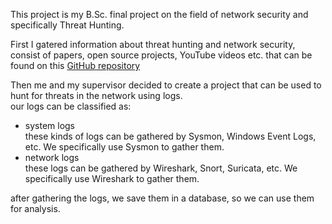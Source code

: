 This project is my B.Sc. final project on the field of network security and specifically Threat Hunting.

First I gatered information about threat hunting and network security, consist of papers, open source projects,
YouTube videos etc. that can be found on this [GitHub repository](https://github.com/MrezaDorudian/ThreatHunting)

Then me and my supervisor decided to create a project that can be used to hunt for threats in the network using logs.  
our logs can be classified as:
+ system logs  
these kinds of logs can be gathered by Sysmon, Windows Event Logs, etc. We specifically use Sysmon to gather them.
+ network logs  
these logs can be gathered by Wireshark, Snort, Suricata, etc. We specifically use Wireshark to gather them.

after gathering the logs, we save them in a database, so we can use them for analysis.